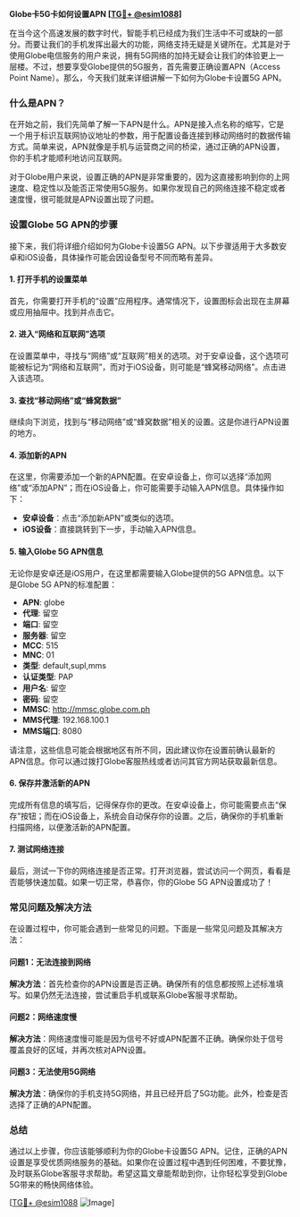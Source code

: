 **Globe卡5G卡如何设置APN [[TG💪+ @esim1088](https://t.me/s/esim1088)]**

在当今这个高速发展的数字时代，智能手机已经成为我们生活中不可或缺的一部分。而要让我们的手机发挥出最大的功能，网络支持无疑是关键所在。尤其是对于使用Globe电信服务的用户来说，拥有5G网络的加持无疑会让我们的体验更上一层楼。不过，想要享受Globe提供的5G服务，首先需要正确设置APN（Access Point Name）。那么，今天我们就来详细讲解一下如何为Globe卡设置5G APN。

### 什么是APN？

在开始之前，我们先简单了解一下APN是什么。APN是接入点名称的缩写，它是一个用于标识互联网协议地址的参数，用于配置设备连接到移动网络时的数据传输方式。简单来说，APN就像是手机与运营商之间的桥梁，通过正确的APN设置，你的手机才能顺利地访问互联网。

对于Globe用户来说，设置正确的APN是非常重要的，因为这直接影响到你的上网速度、稳定性以及能否正常使用5G服务。如果你发现自己的网络连接不稳定或者速度慢，很可能就是APN设置出现了问题。

### 设置Globe 5G APN的步骤

接下来，我们将详细介绍如何为Globe卡设置5G APN。以下步骤适用于大多数安卓和iOS设备，具体操作可能会因设备型号不同而略有差异。

#### 1. 打开手机的设置菜单

首先，你需要打开手机的“设置”应用程序。通常情况下，设置图标会出现在主屏幕或应用抽屉中。找到并点击它。

#### 2. 进入“网络和互联网”选项

在设置菜单中，寻找与“网络”或“互联网”相关的选项。对于安卓设备，这个选项可能被标记为“网络和互联网”，而对于iOS设备，则可能是“蜂窝移动网络”。点击进入该选项。

#### 3. 查找“移动网络”或“蜂窝数据”

继续向下浏览，找到与“移动网络”或“蜂窝数据”相关的设置。这是你进行APN设置的地方。

#### 4. 添加新的APN

在这里，你需要添加一个新的APN配置。在安卓设备上，你可以选择“添加网络”或“添加APN”；而在iOS设备上，你可能需要手动输入APN信息。具体操作如下：

- **安卓设备**：点击“添加新APN”或类似的选项。
- **iOS设备**：直接跳转到下一步，手动输入APN信息。

#### 5. 输入Globe 5G APN信息

无论你是安卓还是iOS用户，在这里都需要输入Globe提供的5G APN信息。以下是Globe 5G APN的标准配置：

- **APN**: globe
- **代理**: 留空
- **端口**: 留空
- **服务器**: 留空
- **MCC**: 515
- **MNC**: 01
- **类型**: default,supl,mms
- **认证类型**: PAP
- **用户名**: 留空
- **密码**: 留空
- **MMSC**: http://mmsc.globe.com.ph
- **MMS代理**: 192.168.100.1
- **MMS端口**: 8080

请注意，这些信息可能会根据地区有所不同，因此建议你在设置前确认最新的APN信息。你可以通过拨打Globe客服热线或者访问其官方网站获取最新信息。

#### 6. 保存并激活新的APN

完成所有信息的填写后，记得保存你的更改。在安卓设备上，你可能需要点击“保存”按钮；而在iOS设备上，系统会自动保存你的设置。之后，确保你的手机重新扫描网络，以便激活新的APN配置。

#### 7. 测试网络连接

最后，测试一下你的网络连接是否正常。打开浏览器，尝试访问一个网页，看看是否能够快速加载。如果一切正常，恭喜你，你的Globe 5G APN设置成功了！

### 常见问题及解决方法

在设置过程中，你可能会遇到一些常见的问题。下面是一些常见问题及其解决方法：

#### 问题1：无法连接到网络

**解决方法**：首先检查你的APN设置是否正确。确保所有的信息都按照上述标准填写。如果仍然无法连接，尝试重启手机或联系Globe客服寻求帮助。

#### 问题2：网络速度慢

**解决方法**：网络速度慢可能是因为信号不好或APN配置不正确。确保你处于信号覆盖良好的区域，并再次核对APN设置。

#### 问题3：无法使用5G网络

**解决方法**：确保你的手机支持5G网络，并且已经开启了5G功能。此外，检查是否选择了正确的APN配置。

### 总结

通过以上步骤，你应该能够顺利为你的Globe卡设置5G APN。记住，正确的APN设置是享受优质网络服务的基础。如果你在设置过程中遇到任何困难，不要犹豫，及时联系Globe客服寻求帮助。希望这篇文章能帮助到你，让你轻松享受到Globe 5G带来的畅快网络体验。

[[TG💪+ @esim1088](https://t.me/s/esim1088) ![Image](https://i.postimg.cc/4NQfJmqS/Snipaste-2025-05-13-00-14-12.png)]
